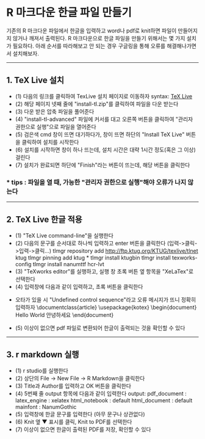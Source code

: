 # R 마크다운 한글 파일 만들기
기존의 R 마크다운 파일에서 한글을 입력하고 word나 pdf로 knit하면 파일이 만들어지지 않거나 깨져서 출력된다. R 마크다운으로 한글 파일을 만들기 위해서는 몇 가지 설치가 필요하다. 아래 순서를 따라해보고 안 되는 경우 구글링을 통해 오류를 해결해나가면서 설치해보자.
***
## 1. TeX Live 설치
- (1) 다음의 링크를 클릭하여 TexLive 설치 페이지로 이동하자 syntax: [TeX Live](https://tug.org/texlive/acquire-netinstall.html)
- (2) 해당 페이지 넷째 줄에 "install-tl.zip"를 클릭하여 파일을 다운 받는다
- (3) 다운 받은 압축 파일을 풀어준다
- (4) "install-tl-advanced" 파일에 커서를 대고 오른쪽 버튼을 클릭하여 "관리자 권한으로 실행"으로 파일을 열어준다 
- (5) 검은색 cmd 창이 뜨면 대기하다가, 창이 뜨면 하단의 "Install TeX Live" 버튼을 클릭하여 설치를 시작한다
- (6) 설치를 시작하면 창이 하나 뜨는데, 설치 시간은 대략 1시간 정도(혹은 그 이상) 걸린다
- (7) 설치가 완료되면 하단에 "Finish"라는 버튼이 뜨는데, 해당 버튼을 클릭한다

### * tips : 파일을 열 때, 가능한 "관리자 권한으로 실행"해야 오류가 나지 않는다
***
## 2. TeX Live 한글 적용
- (1) "TeX Live command-line"을 실행한다
- (2) 다음의 문구를 순서대로 하나씩 입력하고 enter 버튼을 클릭한다 (입력->클릭->입력->클릭...)
tlmgr repository add http://ftp.ktug.org/KTUG/texlive/tlnet ktug
tlmgr pinning add ktug *
tlmgr install ktugbin
tlmgr install texworks-config 
tlmgr install nanumttf hcr-lvt
- (3) "TeXworks editor"를 실행하고, 실행 창 초록 버튼 옆 항목을 "XeLaTex"로 선택한다
- (4) 입력창에 다음과 같이 입력하고, 초록 버튼을 클릭한다
* 오타가 있을 시 "Undefined control sequence"라고 오류 메시지가 뜨니 정확히 입력하자
\documentclass{article}
\usepackage{kotex}
\begin{document}
Hello World 안녕하세요
\end{document}
- (5) 이상이 없으면 pdf 파일로 변환되어 한글이 출력되는 것을 확인할 수 있다
***
## 3. r markdown 실행
- (1) r studio를 실행한다
- (2) 상단의 File -> New File -> R Markdown을 클릭한다
- (3) Title과 Author를 입력하고 OK 버튼을 클릭한다
- (4) 5번째 줄 output 항목에 다음과 같이 입력한다
output:
  pdf_document :
	  latex_engine : xelatex
  html_notebook : default
  html_document : default
mainfont : NanumGothic
- (5) 입력창에 한글 문구를 입력한다 (아무 문구나 상관없다)
- (6) Knit 옆 ▼ 표시를 클릭, Knit to PDF를 선택한다
- (7) 이상이 없으면 한글이 출력된 PDF를 저장, 확인할 수 있다
